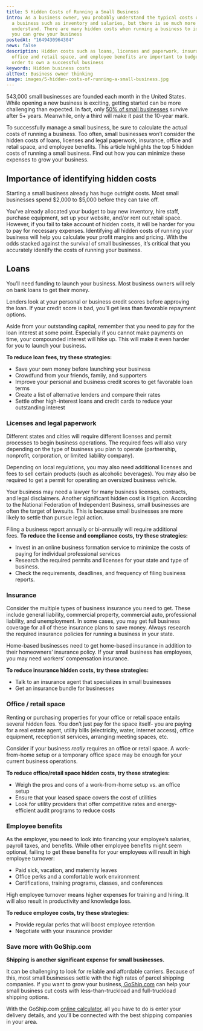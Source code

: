 ```yaml
---
title: 5 Hidden Costs of Running a Small Business
intro: As a business owner, you probably understand the typical costs of running
  a business such as inventory and salaries, but there is so much more to
  understand. There are many hidden costs when running a business to identify so
  you can grow your business
postedAt: "1649430964304"
news: false
description: Hidden costs such as loans, licenses and paperwork, insurance,
  office and retail space, and employee benefits are important to budget for in
  order to own a successful business
keywords: Hidden business costs
altText: Business owner thinking
image: images/5-hidden-costs-of-running-a-small-business.jpg
---
```

543,000 small businesses are founded each month in the United States. While opening a new business is exciting, getting started can be more challenging than expected. In fact, only [50% of small businesses](https://review42.com/resources/small-business-statistics) survive after 5+ years. Meanwhile, only a third will make it past the 10-year mark. 

To successfully manage a small business, be sure to calculate the actual costs of running a business. Too often, small businesses won’t consider the hidden costs of loans, licenses and legal paperwork, insurance, office and retail space, and employee benefits. This article highlights the top 5 hidden costs of running a small business. Find out how you can minimize these expenses to grow your business.  

## Importance of identifying hidden costs  

Starting a small business already has huge outright costs. Most small businesses spend $2,000 to $5,000 before they can take off. 

You’ve already allocated your budget to buy new inventory, hire staff, purchase equipment, set up your website, and/or rent out retail space. However, if you fail to take account of hidden costs, it will be harder for you to pay for necessary expenses. Identifying all hidden costs of running your business will help you calculate your profit margins and pricing. With the odds stacked against the survival of small businesses, it’s critical that you accurately identify the costs of running your business.  

## Loans  

You’ll need funding to launch your business. Most business owners will rely on bank loans to get their money.  

Lenders look at your personal or business credit scores before approving the loan. If your credit score is bad, you’ll get less than favorable repayment options.  

Aside from your outstanding capital, remember that you need to pay for the loan interest at some point. Especially if you cannot make payments on time, your compounded interest will hike up. This will make it even harder for you to launch your business.  

**To reduce loan fees, try these strategies:**  

* Save your own money before launching your business  
* Crowdfund from your friends, family, and supporters  
* Improve your personal and business credit scores to get favorable loan terms  
* Create a list of alternative lenders and compare their rates  
* Settle other high-interest loans and credit cards to reduce your outstanding interest   

### Licenses and legal paperwork  

Different states and cities will require different licenses and permit processes to begin business operations. The required fees will also vary depending on the type of business you plan to operate (partnership, nonprofit, corporation, or limited liability company).  

Depending on local regulations, you may also need additional licenses and fees to sell certain products (such as alcoholic beverages). You may also be required to get a permit for operating an oversized business vehicle. 

Your business may need a lawyer for many business licenses, contracts, and legal disclaimers. Another significant hidden cost is litigation. According to the National Federation of Independent Business, small businesses are often the target of lawsuits. This is because small businesses are more likely to settle than pursue legal action.   

Filing a business report annually or bi-annually will require additional fees. **To reduce the license and compliance costs, try these strategies:**  

* Invest in an online business formation service to minimize the costs of paying for individual professional services  
* Research the required permits and licenses for your state and type of business.  
* Check the requirements, deadlines, and frequency of filing business reports.  

### Insurance  

Consider the multiple types of business insurance you need to get. These include general liability, commercial property, commercial auto, professional liability, and unemployment. In some cases, you may get full business coverage for all of these insurance plans to save money. Always research the required insurance policies for running a business in your state.  

Home-based businesses need to get home-based insurance in addition to their homeowners’ insurance policy. If your small business has employees, you may need workers’ compensation insurance.  

**To reduce insurance hidden costs, try these strategies:**  

* Talk to an insurance agent that specializes in small businesses  
* Get an insurance bundle for businesses  

### Office / retail space  

Renting or purchasing properties for your office or retail space entails several hidden fees. You don’t just pay for the space itself- you are paying for a real estate agent, utility bills (electricity, water, internet access), office equipment, receptionist services, arranging meeting spaces, etc.  

Consider if your business *really* requires an office or retail space. A work-from-home setup or a temporary office space may be enough for your current business operations.  

**To reduce office/retail space hidden costs, try these strategies:**  

* Weigh the pros and cons of a work-from-home setup vs. an office setup  
* Ensure that your leased space covers the cost of utilities  
* Look for utility providers that offer competitive rates and energy-efficient audit programs to reduce costs  

### Employee benefits  

As the employer, you need to look into financing your employee’s salaries, payroll taxes, and benefits. While other employee benefits might seem optional, failing to get these benefits for your employees will result in high employee turnover:  

* Paid sick, vacation, and maternity leaves  
* Office perks and a comfortable work environment  
* Certifications, training programs, classes, and conferences  

High employee turnover means higher expenses for training and hiring. It will also result in productivity and knowledge loss.   

**To reduce employee costs, try these strategies:**  

* Provide regular perks that will boost employee retention  
* Negotiate with your insurance provider  

### Save more with GoShip.com  

**Shipping is another significant expense for small businesses.**   

It can be challenging to look for reliable and affordable carriers. Because of this, most small businesses settle with the high rates of parcel shipping companies. If you want to grow your business,[ GoShip.com](http://goship.com/) can help your small business cut costs with less-than-truckload and full-truckload shipping options.  

With the GoShip.com [online calculator](https://quotes.goship.com/booking/request-quote), all you have to do is enter your delivery details, and you’ll be connected with the best shipping companies in your area.